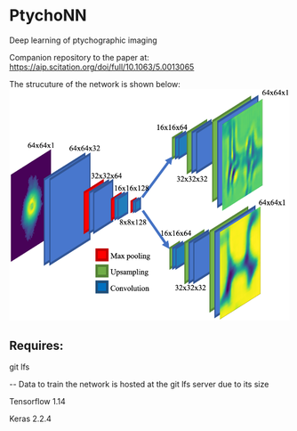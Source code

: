 # PtychoNN
Deep learning of ptychographic imaging

Companion repository to the paper at: https://aip.scitation.org/doi/full/10.1063/5.0013065

The strucuture of the network is shown below:
![alt text](./fig1.png)

## Requires:
git lfs

-- Data to train the network is hosted at the git lfs server due to its size

Tensorflow 1.14

Keras 2.2.4
